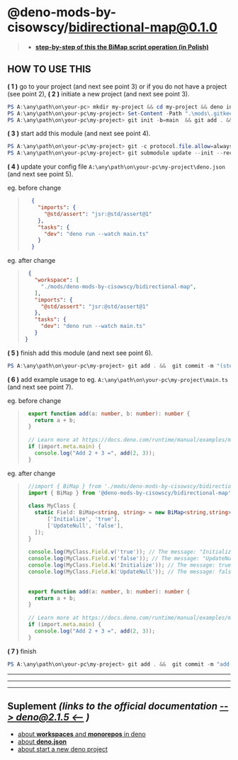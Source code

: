# @deno-mods-by-cisowscy/bidirectional-map@0.1.0

> - [**step-by-step of this the BiMap script operation (in Polish)**](./main/bidirectional-map.ts._pl_.md)

##  HOW TO USE THIS

**( 1 )** go to your project (and next see point 3) or  if you do not have a project (see point 2), 
**( 2 )** initiate a new project (and next see point 3).

```powershell
PS A:\any\path\on\your-pc> mkdir my-project && cd my-project && deno init && mkdir mods 
PS A:\any\path\on\your-pc\my-project> Set-Content -Path ".\mods\.gitkeep" -Value $null -Encoding UTF8
PS A:\any\path\on\your-pc\my-project> git init -b=main  && git add . &&  git commit -m "init deno and init git"
```

**( 3 )** start add this module  (and next see point 4).

```powershell
PS A:\any\path\on\your-pc\my-project> git -c protocol.file.allow=always submodule add --name by-cisowscy-mod-bidirectional-map https://github.com/deno-mods-by-cisowscy/bidirectional-map.git mods/deno-mods-by-cisowscy/bidirectional-map 
PS A:\any\path\on\your-pc\my-project> git submodule update --init --recursive && git add . &&  git commit -m "(step 1 of 2) add git submodule of @deno-mods-by-cisowscy/bidirectional-map"
```
**( 4 )** update your config file `A:\any\path\on\your-pc\my-project\deno.json`  (and next see point 5).

eg. before change

>  ```json
>    {
>      "imports": {
>        "@std/assert": "jsr:@std/assert@1"
>      },
>      "tasks": {
>        "dev": "deno run --watch main.ts"
>      }
>    }
>
>  ```

eg. after change

>  ```json
>   {
>     "workspace": [
>       "./mods/deno-mods-by-cisowscy/bidirectional-map",
>     ],
>     "imports": {
>       "@std/assert": "jsr:@std/assert@1"
>     },
>     "tasks": {
>       "dev": "deno run --watch main.ts"
>     }
>  }
>
>  ```

**( 5 )** finish  add this module  (and next see point 6).

```powershell
PS A:\any\path\on\your-pc\my-project> git add . &&  git commit -m "(step 2 of 2) add git submodule of @deno-mods-by-cisowscy/bidirectional-map"
```

**( 6 )** add example usage to eg.  `A:\any\path\on\your-pc\my-project\main.ts`   (and next see point 7).

eg. before change

>```typescript
>  export function add(a: number, b: number): number {
>    return a + b;
>  }
>  
>  // Learn more at https://docs.deno.com/runtime/manual/examples/module_metadata#concepts
>  if (import.meta.main) {
>    console.log("Add 2 + 3 =", add(2, 3));
>  }
>```

eg. after change

>```typescript
>  //import { BiMap } from './mods/deno-mods-by-cisowscy/bidirectional-map/main/bidirectional-map';
>  import { BiMap } from '@deno-mods-by-cisowscy/bidirectional-map';
>  
>  class MyClass {
>    static Field: BiMap<string, string> = new BiMap<string,string>([
>        ['Initialize', 'true'],
>        ['UpdateNull', 'false'],
>    ]);     
>  }
>  
>  console.log(MyClass.Field.v('true')); // The message: "Initialize"
>  console.log(MyClass.Field.v('false')); // The message: "UpdateNull"
>  console.log(MyClass.Field.k('Initialize')); // The message: true
>  console.log(MyClass.Field.k('UpdateNull')); // The message: false
>  
>  
>  export function add(a: number, b: number): number {
>    return a + b;
>  }
>  
>  // Learn more at https://docs.deno.com/runtime/manual/examples/module_metadata#concepts
>  if (import.meta.main) {
>    console.log("Add 2 + 3 =", add(2, 3));
>  }
>``` 

**( 7 )** finish 

```powershell
PS A:\any\path\on\your-pc\my-project> git add . &&  git commit -m "add example usage of @deno-mods-by-cisowscy/bidirectional-map"
```

---
---
---


## Suplement ***(links to the official documentation [--> deno@2.1.5 <--](https://github.com/denoland/deno/tree/v2.1.5) )***

- [about **workspaces** and **monorepos** in deno](https://docs.deno.com/runtime/fundamentals/workspaces/)
- [about **deno.json**](https://docs.deno.com/runtime/fundamentals/configuration/)
- [about start a new deno project](https://docs.deno.com/runtime/reference/cli/init/)


